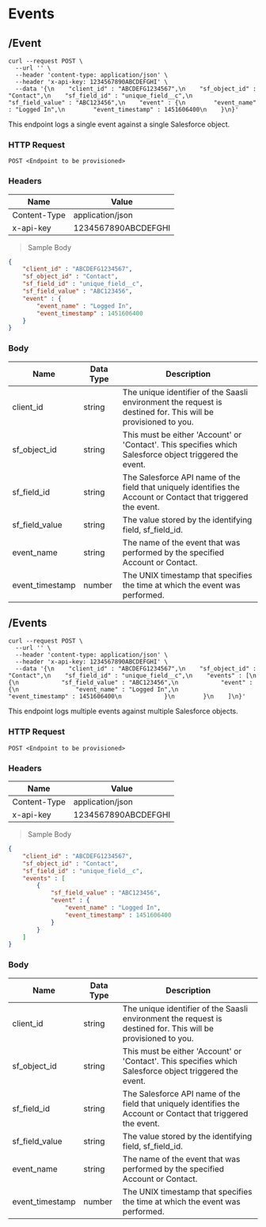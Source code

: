 # Events

## /Event

```shell
curl --request POST \
  --url '' \
  --header 'content-type: application/json' \
  --header 'x-api-key: 1234567890ABCDEFGHI' \
  --data '{\n    "client_id" : "ABCDEFG1234567",\n    "sf_object_id" : "Contact",\n    "sf_field_id" : "unique_field__c",\n    "sf_field_value" : "ABC123456",\n    "event" : {\n        "event_name" : "Logged In",\n        "event_timestamp" : 1451606400\n    }\n}'
```

This endpoint logs a single event against a single Salesforce object.

### HTTP Request

`POST <Endpoint to be provisioned>`

### Headers

Name | Value
--------- | ------- 
Content-Type | application/json
x-api-key |  1234567890ABCDEFGHI

> Sample Body

```json
{
    "client_id" : "ABCDEFG1234567",
    "sf_object_id" : "Contact",
    "sf_field_id" : "unique_field__c",
    "sf_field_value" : "ABC123456",
    "event" : {
        "event_name" : "Logged In",
        "event_timestamp" : 1451606400
    }
}
```

### Body

Name | Data Type | Description
--------- | --------- | -----------
client_id | string | The unique identifier of the Saasli environment the request is destined for. This will be provisioned to you.
sf_object_id | string | This must be either 'Account' or 'Contact'. This specifies which Salesforce object triggered the event.
sf_field_id | string | The Salesforce API name of the field that uniquely identifies the Account or Contact that triggered the event.
sf_field_value | string | The value stored by the identifying field, sf_field_id.
event_name | string | The name of the event that was performed by the specified Account or Contact.
event_timestamp | number | The UNIX timestamp that specifies the time at which the event was performed.


## /Events

```shell
curl --request POST \
  --url '' \
  --header 'content-type: application/json' \
  --header 'x-api-key: 1234567890ABCDEFGHI' \
  --data '{\n    "client_id" : "ABCDEFG1234567",\n    "sf_object_id" : "Contact",\n    "sf_field_id" : "unique_field__c",\n    "events" : [\n        {\n            "sf_field_value" : "ABC123456",\n            "event" : {\n                "event_name" : "Logged In",\n                "event_timestamp" : 1451606400\n            }\n        }\n    ]\n}'
```

This endpoint logs multiple events against multiple Salesforce objects.

### HTTP Request

`POST <Endpoint to be provisioned>`

### Headers

Name | Value
--------- | ------- 
Content-Type | application/json
x-api-key |  1234567890ABCDEFGHI


> Sample Body

```json
{
    "client_id" : "ABCDEFG1234567",
    "sf_object_id" : "Contact",
    "sf_field_id" : "unique_field__c",
    "events" : [
        {
            "sf_field_value" : "ABC123456",
            "event" : {
                "event_name" : "Logged In",
                "event_timestamp" : 1451606400
            }
        }
    ]
}
```

### Body

Name | Data Type | Description
--------- | --------- | -----------
client_id | string | The unique identifier of the Saasli environment the request is destined for. This will be provisioned to you.
sf_object_id | string | This must be either 'Account' or 'Contact'. This specifies which Salesforce object triggered the event.
sf_field_id | string | The Salesforce API name of the field that uniquely identifies the Account or Contact that triggered the event.
sf_field_value | string | The value stored by the identifying field, sf_field_id.
event_name | string | The name of the event that was performed by the specified Account or Contact.
event_timestamp | number | The UNIX timestamp that specifies the time at which the event was performed.

